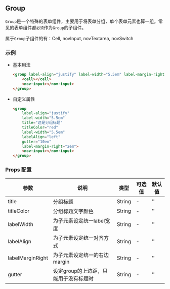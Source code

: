 ## Group

 `Group`是一个特殊的表单组件，主要用于将表单分组，单个表单元素也算一组。常见的表单组件都`必须`作为`Group`的子组件。
 
 属于`Group`子组件的有：Cell, novInput, novTextarea, novSwitch

### 示例

- 基本用法
    ```html
    <group label-align="justify" label-width="5.5em" label-margin-right="2em">
        <cell></cell>
        <nov-input></nov-input>
    </group>
    ```

- 自定义属性
    ```html
    <group 
        label-align="justify" 
        label-width="5.5em"
        title="这是分组标题"
        titleColor="red"
        label-width="5.5em"
        labelAlign="left"
        gutter="10em"
        label-margin-right="2em">
        <nov-input></nov-input>
    </group>
    ```

### Props 配置

| 参数 | 说明 | 类型 | 可选值 | 默认值 |
| - | - | - | - | - |
| title | 分组标题 | String | - | '' |
| titleColor | 分组标题文字颜色 | String | - | '' |
| labelWidth | 为子元素设定统一label宽度 | String | - | '' |
| labelAlign | 为子元素设定统一对齐方式 | String | - | '' |
| labelMarginRight | 为子元素设定统一的右边margin | String | - | '' |
| gutter | 设定group的上边距，只能用于没有标题时 | String | - | '' |
